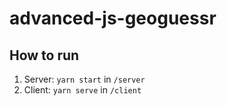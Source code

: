 # advanced-js-geoguessr

## How to run

1. Server: `yarn start` in `/server`
2. Client: `yarn serve` in `/client`